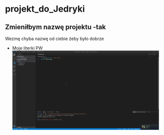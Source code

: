 # projekt_do_Jedryki

## Zmieniłbym nazwę projektu -tak <br />
Wezmę chyba nazwę od ciebie żeby było dobrze

 * Moje literki PW <br />
![VS Code](./docs/qsZ3f6uXK8.gif)

